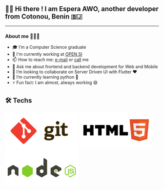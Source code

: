 ## 👋🏾 Hi there ! I am Espera AWO, another developer from Cotonou, Benin 🇧🇯
---
### About me 👨🏽‍💻 
- 🎓 I’m a Computer Science graduate
- 💼 I'm currently working at [OPEN SI](https://www.opensi.co)
- 📫 How to reach me: [e-mail](mailto:esperaking81@gmail.com) or [call](tel:+22968464811) me
- 💬 Ask me about frontend and backend development for Web and Mobile
- 👯 I’m looking to collaborate on Server Driven UI with Flutter ❤️
- 🌱 I’m currently learning python 🐍
- ⚡ Fun fact: I am almost, always working 😄

## 🛠 Techs
![git](images/git.svg) ![html](images/html.svg)![nodejs](images/node.svg) 

<!--
**esperaking81/esperaking81** is a ✨ _special_ ✨ repository because its `README.md` (this file) appears on your GitHub profile.

Here are some ideas to get you started:

- 🔭 I’m currently working on ...
- 🌱 I’m currently learning ...
- 👯 I’m looking to collaborate on ...
- 🤔 I’m looking for help with ...
- 💬 Ask me about ...
- 📫 How to reach me: ...
- 😄 Pronouns: ...
- ⚡ Fun fact: ...
-->
